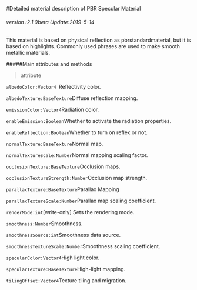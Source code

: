 #Detailed material description of PBR Specular Material

###### *version :2.1.0beta   Update:2019-5-14*

This material is based on physical reflection as pbrstandardmaterial, but it is based on highlights. Commonly used phrases are used to make smooth metallic materials.

#####Main attributes and methods

> attribute

`albedoColor:Vector4 `Reflectivity color.

`albedoTexture:BaseTexture`Diffuse reflection mapping.

`emissionColor:Vector4`Radiation color.

`enableEmission:Boolean`Whether to activate the radiation properties.

`enableReflection:Boolean`Whether to turn on reflex or not.

`normalTexture:BaseTexture`Normal map.

`normalTextureScale:Number`Normal mapping scaling factor.

`occlusionTexture:BaseTexture`Occlusion maps.

`occlusionTextureStrength:Number`Occlusion map strength.

`parallaxTexture:BaseTexture`Parallax Mapping

`parallaxTextureScale:Number`Parallax map scaling coefficient.

`renderMode:int`[write-only] Sets the rendering mode.

`smoothness:Number`Smoothness.

`smoothnessSource:int`Smoothness data source.

`smoothnessTextureScale:Number`Smoothness scaling coefficient.

`specularColor:Vector4`High light color.

`specularTexture:BaseTexture`High-light mapping.

`tilingOffset:Vector4`Texture tiling and migration.




